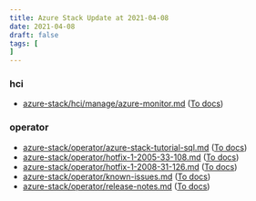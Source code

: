 ```yaml
---
title: Azure Stack Update at 2021-04-08
date: 2021-04-08
draft: false
tags: [
]
---
```


### hci
- [azure-stack/hci/manage/azure-monitor.md](https://github.com/MicrosoftDocs/azure-stack-docs/compare/cb6c93f..e561ce5#diff-54cba2fd2fa2a5b7521e2ef3645b73b2f9e3ce7cafd568784a47685ae2eb6fd7) ([To docs](https://docs.microsoft.com/en-us/azure-stack/hci/manage/azure-monitor?WT.mc_id=AZ-MVP-5003408))
    
### operator
- [azure-stack/operator/azure-stack-tutorial-sql.md](https://github.com/MicrosoftDocs/azure-stack-docs/compare/cb6c93f..e561ce5#diff-aee95cb1349a6fd91eba34ac88b9a71f8281c26a164a1cbf6a42f6c9a8db5082) ([To docs](https://docs.microsoft.com/en-us/azure-stack/operator/azure-stack-tutorial-sql?WT.mc_id=AZ-MVP-5003408))
- [azure-stack/operator/hotfix-1-2005-33-108.md](https://github.com/MicrosoftDocs/azure-stack-docs/compare/cb6c93f..e561ce5#diff-11e023b543dc45710a88b0daea715bb416f90fea78234f84cc449ccbf2300558) ([To docs](https://docs.microsoft.com/en-us/azure-stack/operator/hotfix-1-2005-33-108?WT.mc_id=AZ-MVP-5003408))
- [azure-stack/operator/hotfix-1-2008-31-126.md](https://github.com/MicrosoftDocs/azure-stack-docs/compare/cb6c93f..e561ce5#diff-20b06d021616a36cd666651fb368d6412b85ee21880898e0ba54fd983687bafa) ([To docs](https://docs.microsoft.com/en-us/azure-stack/operator/hotfix-1-2008-31-126?WT.mc_id=AZ-MVP-5003408))
- [azure-stack/operator/known-issues.md](https://github.com/MicrosoftDocs/azure-stack-docs/compare/cb6c93f..e561ce5#diff-cb06cf349d7c5acaddcca900d95b98b309283d56f1ec4f41df6a6a5f2bf3a79c) ([To docs](https://docs.microsoft.com/en-us/azure-stack/operator/known-issues?WT.mc_id=AZ-MVP-5003408))
- [azure-stack/operator/release-notes.md](https://github.com/MicrosoftDocs/azure-stack-docs/compare/cb6c93f..e561ce5#diff-2135bea1e8ba86ced8f1132666bad8511311d8b2daf186e8f7bcee06513e1035) ([To docs](https://docs.microsoft.com/en-us/azure-stack/operator/release-notes?WT.mc_id=AZ-MVP-5003408))
    

